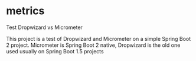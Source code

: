 # metrics
Test Dropwizard vs Micrometer

This project is a test of Dropwizard and Micrometer on a simple Spring Boot 2 project.
Micrometer is Spring Boot 2 native, Dropwizard is the old one used usually on Spring Boot 1.5 projects
